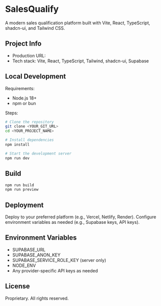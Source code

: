 # SalesQualify

A modern sales qualification platform built with Vite, React, TypeScript, shadcn-ui, and Tailwind CSS.

## Project Info

- Production URL: <your-deployment-url>
- Tech stack: Vite, React, TypeScript, Tailwind, shadcn-ui, Supabase

## Local Development

Requirements:
- Node.js 18+
- npm or bun

Steps:

```sh
# Clone the repository
git clone <YOUR_GIT_URL>
cd <YOUR_PROJECT_NAME>

# Install dependencies
npm install

# Start the development server
npm run dev
```

## Build

```sh
npm run build
npm run preview
```

## Deployment

Deploy to your preferred platform (e.g., Vercel, Netlify, Render). Configure environment variables as needed (e.g., Supabase keys, API keys).

## Environment Variables

- SUPABASE_URL
- SUPABASE_ANON_KEY
- SUPABASE_SERVICE_ROLE_KEY (server only)
- NODE_ENV
- Any provider-specific API keys as needed

## License

Proprietary. All rights reserved.
